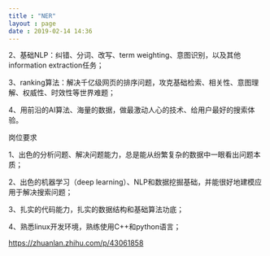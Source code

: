 ```yaml
---
title : "NER"
layout : page
date : 2019-02-14 14:36
---
```






2、基础NLP：纠错、分词、改写、term weighting、意图识别，以及其他information extraction任务；

3、ranking算法：解决千亿级网页的排序问题，攻克基础检索、相关性、意图理解、权威性、时效性等世界难题；

4、用前沿的AI算法、海量的数据，做最激动人心的技术、给用户最好的搜索体验。

岗位要求

1、出色的分析问题、解决问题能力，总是能从纷繁复杂的数据中一眼看出问题本质；

2、出色的机器学习（deep learning）、NLP和数据挖掘基础，并能很好地建模应用于解决搜索问题；

3、扎实的代码能力，扎实的数据结构和基础算法功底；

4、熟悉linux开发环境，熟练使用C++和python语言；



https://zhuanlan.zhihu.com/p/43061858